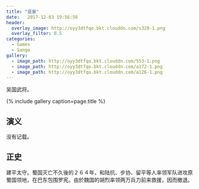 ```yaml
---
title: "盛曼"
date:   2017-12-03 19:56:56
header:
  overlay_image: http://oyy3dtfqo.bkt.clouddn.com/s320-1.png
  overlay_filter: 0.5
categories:
  - Games
  - Sango
gallery:
  - image_path: http://oyy3dtfqo.bkt.clouddn.com/553-1.png
  - image_path: http://oyy3dtfqo.bkt.clouddn.com/a172-1.png
  - image_path: http://oyy3dtfqo.bkt.clouddn.com/a126-1.png
---
```


吴国武将。

{% include gallery caption=page.title %}

## 演义

没有记载。

## 正史

建平太守。蜀国灭亡不久後的２６４年，和陆抗、步协、留平等人率领军队进攻原蜀国领地，在巴东包围罗宪。由於魏国的胡烈率领两万兵力前来救援，因而撤退。